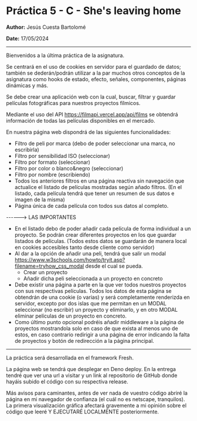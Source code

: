 # Práctica 5 - C - She's leaving home

**Author:** Jesús Cuesta Bartolomé

**Date:** 17/05/2024

------

Bienvenidos a la última práctica de la asignatura.  

Se centrará en el uso de cookies en servidor para el guardado de datos; también se dederán/podrán utilizar a la par muchos otros conceptos de la asignatura como hooks de estado, efecto, señales, componentes, páginas dinámicas y más.  

Se debe crear una aplicación web con la cual, buscar, filtrar y guardar películas fotográficas para nuestros proyectos fílmicos.

Mediante el uso del API  https://filmapi.vercel.app/api/films se obtendrá información de todas las películas disponibles en el mercado.

En nuestra página web dispondrá de las siguientes funcionalidades:
* Filtro de peli por marca (debo de poder seleccionar una marca, no escribirla)
* Filtro por sensibilidad ISO (seleccionar)
* Filtro por formato (seleccionar)
* Filtro por color o blanco&negro (seleccionar)
* Filtro por nombre (escribiendo)
* Todos los anteriores filtros en una página reactiva sin navegación que actualice el listado de películas mostradas según añado filtros. (En el listado, cada película tendrá que tener un resumen de sus datos e imagen de la misma)
* Página única de cada película con todos sus datos al completo.

------> LAS IMPORTANTES
* En el listado debo de poder añadir cada película de forma individual a un proyecto. Se podrán crear diferentes proyectos en los que guardar listados de películas. (Todos estos datos se guardarán de manera local en cookies accesibles tanto desde cliente como servidor)
* Al dar a la opción de añadir una peli, tendrá que salir un modal  https://www.w3schools.com/howto/tryit.asp?filename=tryhow_css_modal desde el cual se pueda.
    * Crear un proyecto
    * Añadir dicha peli seleccionada a un proyecto en concreto
* Debe existir una página a parte en la que ver todos nuestros proyectos con sus respectivas películas. Todos los datos de esta página se obtendrán de una cookie (o varias) y será completamente renderizda en servidor, excepto por dos islas que me permitan en un MODAL seleccionar (no escribir) un proyecto y eliminarlo, y en otro MODAL eliminar películas de un proyecto en concreto.
* Como último punto opcional podréis añadir middleware a la página de proyectos mostrandola solo en caso de que exista al menos uno de estos, en caso contrario redirigir a una página de error indicando la falta de proyectos y botón de redirección a la página principal.
--------
La práctica será desarrollada en el framework Fresh.

La página web se tendrá que desplegar en Deno deploy. En la entrega tendré que ver una url a visitar y un link al repositorio de GitHub donde hayáis subido el código con su respectiva release.

Más avisos para caminantes, antes de ver nada de vuestro código abriré la página en mi navegador de confianza (el cuál no es netscape, tranquilos). La primera visualización gráfica afectará gravemente a mi opinión sobre el código que leeré Y EJECUTARÉ LOCALMENTE posteriormente.
